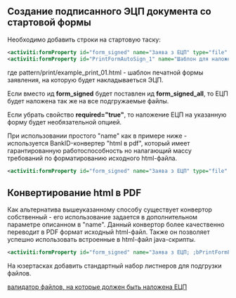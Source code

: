## Создание подписанного ЭЦП документа cо стартовой формы
Необходимо добавить строки на стартовую таску:
```xml
<activiti:formProperty id="form_signed" name="Заява з ЕЦП" type="file" required="true"></activiti:formProperty>` 
<activiti:formProperty id="PrintFormAutoSign_1" name="Шаблон для наложения ЭЦП" type="invisible" default="pattern/print/example_print_01.html"></activiti:formProperty>
```
где pattern/print/example_print_01.html -  шаблон печатной формы заявления, на которую будет накладываеться ЭЦП.  

Если вместо ид **form_signed** будет поставлен ид **form_signed_all**, то ЕЦП будет наложена так же на все подгружаемые файлы.  

Если убрать свойство **required="true"**, то наложение ЕЦП на указанную форму будет необязательной опцией.

При использовании простого "name" как в примере ниже - используется BankID-конвертер "html в pdf", который имеет гарантированную работоспособность но налагающий массу требований по форматированию исходного html-файла.
```xml
<activiti:formProperty id="form_signed" name="Заява з ЕЦП" type="file" required="true"></activiti:formProperty>` 
```
## Конвертирование html в PDF
Как альтернатива вышеуказанному способу существует конвертор собственный - его использование задается в дополнительном параметре описанном в "name". Данный конвертор более качественно переводит в PDF формат исходный html-файл. Также он позволяет успешно использовать встроенные в html-файл java-скрипты.
```xml
<activiti:formProperty id="form_signed" name="Заява з ЕЦП; ;bPrintFormFileAsPDF=true" type="file" required="true"></activiti:formProperty>` 
```
На юзертасках добавить стандартный набор листнеров для подгрузки файлов.  

[валидатор файлов, на которые должен быть наложена ЕЦП](https://github.com/e-government-ua/iBP/wiki/%D0%9C%D0%B0%D1%80%D0%BA%D0%B5%D1%80%D1%8B-%D0%B8-%D0%92%D0%B0%D0%BB%D0%B8%D0%B4%D0%B0%D1%82%D0%BE%D1%80%D1%8B#filesign---%D0%92%D0%B0%D0%BB%D0%B8%D0%B4%D0%B0%D1%82%D0%BE%D1%80-%D0%95%D0%A6%D0%9F)
